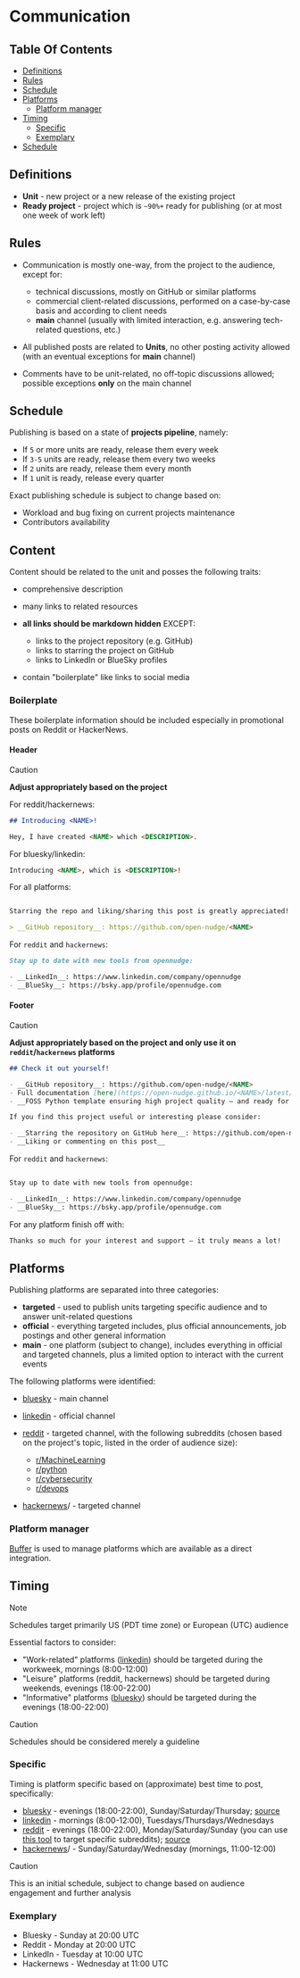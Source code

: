 <!--
SPDX-FileCopyrightText: © 2025 open-nudge <https://github.com/open-nudge>
SPDX-FileContributor: szymonmaszke <github@maszke.co>

SPDX-License-Identifier: Apache-2.0
-->

# Communication

## Table Of Contents

- [Definitions](#definitions)
- [Rules](#rules)
- [Schedule](#schedule)
- [Platforms](#platforms)
    - [Platform manager](#platform-manager)
- [Timing](#timing)
    - [Specific](#specific)
    - [Exemplary](#exemplary)
- [Schedule](#schedule)

## Definitions

- __Unit__ - new project or a new release of the existing project
- __Ready project__ - project which is `~90%+` ready for publishing
    (or at most one week of work left)

## Rules

- Communication is mostly one-way, from the project to the audience,
    except for:

    - technical discussions, mostly on GitHub or similar platforms
    - commercial client-related discussions, performed
        on a case-by-case basis and according to client needs
    - __main__ channel (usually with limited interaction, e.g. answering
        tech-related questions, etc.)

- All published posts are related to __Units__, no other posting activity
    allowed (with an eventual exceptions for __main__ channel)

- Comments have to be unit-related, no off-topic discussions allowed;
    possible exceptions __only__ on the main channel

## Schedule

Publishing is based on a state of __projects pipeline__, namely:

- If `5` or more units are ready, release them every week
- If `3-5` units are ready, release them every two weeks
- If `2` units are ready, release them every month
- If `1` unit is ready, release every quarter

Exact publishing schedule is subject to change based on:

- Workload and bug fixing on current projects maintenance
- Contributors availability

## Content

Content should be related to the unit and posses the following traits:

- comprehensive description

- many links to related resources

- __all links should be markdown hidden__ EXCEPT:

    - links to the project repository (e.g. GitHub)
    - links to starring the project on GitHub
    - links to LinkedIn or BlueSky profiles

- contain "boilerplate" like links to social media

### Boilerplate

These boilerplate information should be included especially in promotional
posts on Reddit or HackerNews.

#### Header

> [!CAUTION]
> __Adjust appropriately based on the project__

For reddit/hackernews:

```markdown
## Introducing <NAME>!

Hey, I have created <NAME> which <DESCRIPTION>.
```

For bluesky/linkedin:

```markdown
Introducing <NAME>, which is <DESCRIPTION>!
```

<!-- pyml disable line-length-->

For all platforms:

```markdown

Starring the repo and liking/sharing this post is greatly appreciated!

> __GitHub repository__: https://github.com/open-nudge/<NAME>
```

<!-- pyml enable line-length-->

For `reddit` and `hackernews`:

```markdown
Stay up to date with new tools from opennudge:

- __LinkedIn__: https://www.linkedin.com/company/opennudge
- __BlueSky__: https://bsky.app/profile/opennudge.com
```

#### Footer

> [!CAUTION]
> __Adjust appropriately based on the project
> and only use it on `reddit`/`hackernews` platforms__

<!-- pyml disable line-length-->

```markdown
## Check it out yourself!

- __GitHub repository__: https://github.com/open-nudge/<NAME>
- Full documentation [here](https://open-nudge.github.io/<NAME>/latest/)
- __FOSS Python template ensuring high project quality — and ready for your own use__: https://github.com/open-nudge/opentemplate

If you find this project useful or interesting please consider:

- __Starring the repository on GitHub here__: https://github.com/open-nudge/<NAME>
- __Liking or commenting on this post__
```

<!-- pyml enable line-length-->

For `reddit` and `hackernews`:

```markdown

Stay up to date with new tools from opennudge:

- __LinkedIn__: https://www.linkedin.com/company/opennudge
- __BlueSky__: https://bsky.app/profile/opennudge.com
```

For any platform finish off with:

```markdown
Thanks so much for your interest and support — it truly means a lot!
```

## Platforms

Publishing platforms are separated into three categories:

- __targeted__ - used to publish units targeting specific audience
    and to answer unit-related questions
- __official__ - everything targeted includes, plus official
    announcements, job postings and other general information
- __main__ - one platform (subject to change), includes
    everything in official and targeted channels, plus
    a limited option to interact with the current events

The following platforms were identified:

- [bluesky](https://www.bluesky.com/) - main channel

- [linkedin](https://www.linkedin.com/) - official channel

- [reddit](https://www.reddit.com/) - targeted channel,
    with the following subreddits (chosen based on the project's topic,
    listed in the order of audience size):

    - [r/MachineLearning](https://www.reddit.com/r/MachineLearning/)
    - [r/python](https://www.reddit.com/r/python/)
    - [r/cybersecurity](https://www.reddit.com/r/cybersecurity/)
    - [r/devops](https://www.reddit.com/r/devops/)

- [hackernews](https://hackernews.com)/ - targeted channel

### Platform manager

[Buffer](https://buffer.com/) is used to manage platforms which
are available as a direct integration.

## Timing

> [!NOTE]
> Schedules target primarily US (PDT time zone) or European (UTC) audience

Essential factors to consider:

- "Work-related" platforms ([linkedin](https://www.linkedin.com/)) should be
    targeted during the workweek, mornings (8:00-12:00)
- "Leisure" platforms (reddit, hackernews) should be targeted during
    weekends, evenings (18:00-22:00)
- "Informative" platforms ([bluesky](https://www.bluesky.com/)) should be
    targeted during the evenings (18:00-22:00)

> [!CAUTION]
> Schedules should be considered merely a guideline

### Specific

Timing is platform specific based on (approximate) best time to post, specifically:

- [bluesky](https://www.bluesky.com/) - evenings (18:00-22:00),
    Sunday/Saturday/Thursday; [source](https://besttimetopost.blue/howard.fm)
- [linkedin](https://www.linkedin.com/) - mornings (8:00-12:00),
    Tuesdays/Thursdays/Wednesdays
- [reddit](https://www.reddit.com/) - evenings (18:00-22:00),
    Monday/Saturday/Sunday (you can use
    [this tool](https://dashboard.laterforreddit.com/analysis)
    to target specific subreddits);
    [source](https://dashboard.laterforreddit.com/analysis/?subreddit=r%2FMachineLearning&threshold=100&period=year)
- [hackernews](https://hackernews.com)/ - Sunday/Saturday/Wednesday
    (mornings, 11:00-12:00)

> [!CAUTION]
> This is an initial schedule, subject to change based on audience engagement
> and further analysis

### Exemplary

- Bluesky - Sunday at 20:00 UTC
- Reddit - Monday at 20:00 UTC
- LinkedIn - Tuesday at 10:00 UTC
- Hackernews - Wednesday at 11:00 UTC
